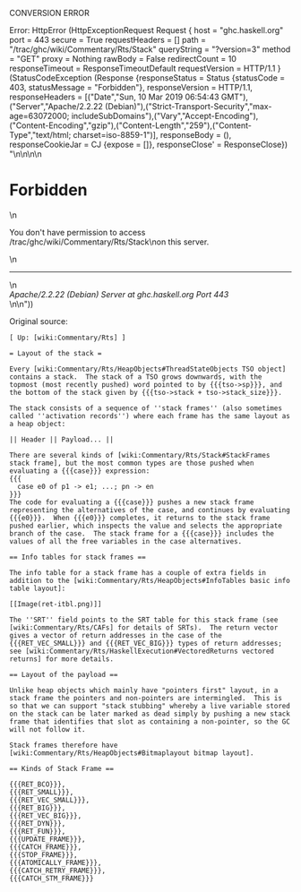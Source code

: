 CONVERSION ERROR

Error: HttpError (HttpExceptionRequest Request {
  host                 = "ghc.haskell.org"
  port                 = 443
  secure               = True
  requestHeaders       = []
  path                 = "/trac/ghc/wiki/Commentary/Rts/Stack"
  queryString          = "?version=3"
  method               = "GET"
  proxy                = Nothing
  rawBody              = False
  redirectCount        = 10
  responseTimeout      = ResponseTimeoutDefault
  requestVersion       = HTTP/1.1
}
 (StatusCodeException (Response {responseStatus = Status {statusCode = 403, statusMessage = "Forbidden"}, responseVersion = HTTP/1.1, responseHeaders = [("Date","Sun, 10 Mar 2019 06:54:43 GMT"),("Server","Apache/2.2.22 (Debian)"),("Strict-Transport-Security","max-age=63072000; includeSubDomains"),("Vary","Accept-Encoding"),("Content-Encoding","gzip"),("Content-Length","259"),("Content-Type","text/html; charset=iso-8859-1")], responseBody = (), responseCookieJar = CJ {expose = []}, responseClose' = ResponseClose}) "<!DOCTYPE HTML PUBLIC \"-//IETF//DTD HTML 2.0//EN\">\n<html><head>\n<title>403 Forbidden</title>\n</head><body>\n<h1>Forbidden</h1>\n<p>You don't have permission to access /trac/ghc/wiki/Commentary/Rts/Stack\non this server.</p>\n<hr>\n<address>Apache/2.2.22 (Debian) Server at ghc.haskell.org Port 443</address>\n</body></html>\n"))

Original source:

```trac
[ Up: [wiki:Commentary/Rts] ]

= Layout of the stack =

Every [wiki:Commentary/Rts/HeapObjects#ThreadStateObjects TSO object] contains a stack.  The stack of a TSO grows downwards, with the topmost (most recently pushed) word pointed to by {{{tso->sp}}}, and the bottom of the stack given by {{{tso->stack + tso->stack_size}}}.

The stack consists of a sequence of ''stack frames'' (also sometimes called ''activation records'') where each frame has the same layout as a heap object:

|| Header || Payload... ||

There are several kinds of [wiki:Commentary/Rts/Stack#StackFrames stack frame], but the most common types are those pushed when evaluating a {{{case}}} expression:
{{{
  case e0 of p1 -> e1; ...; pn -> en 
}}}
The code for evaluating a {{{case}}} pushes a new stack frame representing the alternatives of the case, and continues by evaluating {{{e0}}}.  When {{{e0}}} completes, it returns to the stack frame pushed earlier, which inspects the value and selects the appropriate branch of the case.  The stack frame for a {{{case}}} includes the values of all the free variables in the case alternatives.

== Info tables for stack frames ==

The info table for a stack frame has a couple of extra fields in addition to the [wiki:Commentary/Rts/HeapObjects#InfoTables basic info table layout]:

[[Image(ret-itbl.png)]]

The ''SRT'' field points to the SRT table for this stack frame (see [wiki:Commentary/Rts/CAFs] for details of SRTs).  The return vector gives a vector of return addresses in the case of the {{{RET_VEC_SMALL}}} and {{{RET_VEC_BIG}}} types of return addresses; see [wiki:Commentary/Rts/HaskellExecution#VectoredReturns vectored returns] for more details.

== Layout of the payload ==

Unlike heap objects which mainly have "pointers first" layout, in a stack frame the pointers and non-pointers are intermingled.  This is so that we can support "stack stubbing" whereby a live variable stored on the stack can be later marked as dead simply by pushing a new stack frame that identifies that slot as containing a non-pointer, so the GC will not follow it.

Stack frames therefore have [wiki:Commentary/Rts/HeapObjects#Bitmaplayout bitmap layout].

== Kinds of Stack Frame ==

{{{RET_BCO}}},
{{{RET_SMALL}}},
{{{RET_VEC_SMALL}}},
{{{RET_BIG}}},
{{{RET_VEC_BIG}}},
{{{RET_DYN}}},
{{{RET_FUN}}},
{{{UPDATE_FRAME}}},
{{{CATCH_FRAME}}},
{{{STOP_FRAME}}},
{{{ATOMICALLY_FRAME}}},
{{{CATCH_RETRY_FRAME}}},
{{{CATCH_STM_FRAME}}}

```
